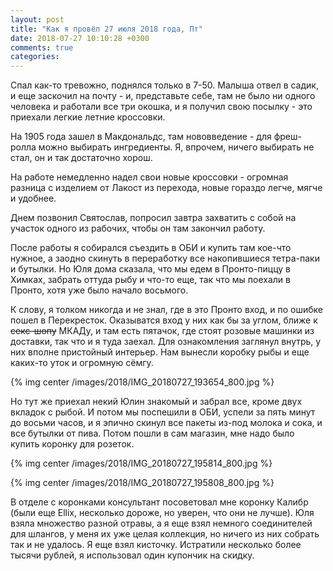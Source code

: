```yaml
---
layout: post
title: "Как я провёл 27 июля 2018 года, Пт"
date: 2018-07-27 10:10:28 +0300
comments: true
categories: 
---
```

Спал как-то тревожно, поднялся только в 7-50. Малыша отвел в садик, и еще заскочил на почту - и, представьте себе, там не было ни одного человека и работали все три окошка, и я получил свою посылку - это приехали легкие летние кроссовки.

На 1905 года зашел в Макдональдс, там нововведение - для фреш-ролла можно выбирать ингредиенты. Я, впрочем, ничего выбирать не стал, он и так достаточно хорош. 

На работе немедленно надел свои новые кроссовки - огромная разница с изделием от Лакост из перехода, новые гораздо легче, мягче и удобнее.

Днем позвонил Святослав, попросил завтра захватить с собой на участок одного из рабочих, чтобы он там закончил работу. 

После работы я собирался съездить в ОБИ и купить там кое-что нужное, а заодно скинуть в переработку все накопившиеся тетра-паки и бутылки. Но Юля дома сказала, что мы едем в Пронто-пиццу в Химках, забрать оттуда рыбу и что-то еще, так что мы поехали в Пронто, хотя уже было начало восьмого. 

К слову, я толком никогда и не знал, где в это Пронто вход, и по ошибке пошел в Перекресток. Оказыватся вход у них как бы за углом, ближе к ~~секс-шопу~~ МКАДу, и там есть пятачок, где стоят розовые машинки из доставки, так что и я туда заехал. Для ознакомления заглянул внутрь, у них вполне пристойный интерьер. Нам вынесли коробку рыбы и еще каких-то уток и огромную сёмгу. 

{% img center /images/2018/IMG_20180727_193654_800.jpg %}

Но тут же приехал некий Юлин знакомый и забрал все, кроме двух вкладок с рыбой. И потом мы поспешили в ОБИ, успели за пять минут до восьми часов, и я эпично скинул все пакеты из-под молока и сока, и все бутылки от пива. Потом пошли в сам магазин, мне надо было купить коронку для розеток.

{% img center /images/2018/IMG_20180727_195814_800.jpg %}

{% img center /images/2018/IMG_20180727_195808_800.jpg %}

В отделе с коронками консультант посоветовал мне коронку Калибр (были еще Ellix, несколько дороже, но уверен, что они не лучше). Юля взяла множество разной отравы, а я еще взял немного соединителей для шлангов, у меня их уже целая коллекция, но ничего из них собрать так и не удалось. Я еще взял кисточку. Истратили несколько более тысячи рублей, я использовал один купончик на скидку.